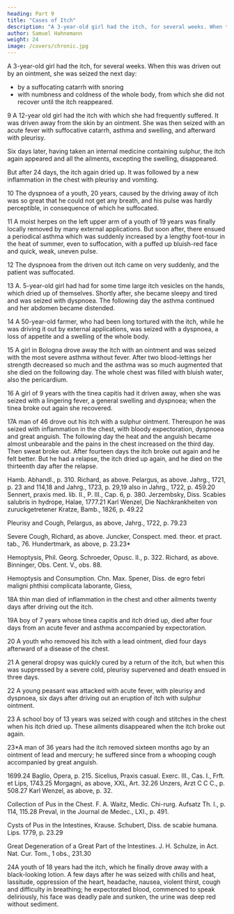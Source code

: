 ```yaml
---
heading: Part 9
title: "Cases of Itch"
description: "A 3-year-old girl had the itch, for several weeks. When this was driven out by an ointment"
author: Samuel Hahnemann
weight: 24
image: /covers/chronic.jpg
---
```



A 3-year-old girl had the itch, for several weeks. When this was driven out by an ointment, she was seized the next day:
- by a suffocating catarrh with snoring
- with numbness and coldness of the whole body, from which she did not recover until the itch reappeared.

9 A 12-year old girl had the itch with which she had frequently suffered. It was driven away from the skin by an ointment. She was then seized with an acute fever with suffocative catarrh, asthma and swelling, and afterward with pleurisy. 

Six days later, having taken an internal medicine containing sulphur, the itch again appeared and all the ailments, excepting the swelling, disappeared. 

But after 24 days, the itch again dried up. It was followed by a new inflammation in the chest with pleurisy and vomiting.

10 The dyspnoea of a youth, 20 years, caused by the driving away of itch was so great that he could not get any breath, and his pulse was hardly perceptible, in consequence of which he suffocated.


11 A moist herpes on the left upper arm of a youth of 19 years was finally locally removed by many external applications. But soon after, there ensued a periodical asthma which was suddenly increased by a lengthy foot-tour in the heat of summer, even to suffocation, with a puffed up bluish-red face and quick, weak, uneven pulse.


12 The dyspnoea from the driven out itch came on very suddenly, and the patient was suffocated.

<!-- Asthma with General Swelling. Waldschmid, ibid. Hoech-stetter, Obs. Dec. III., obs. 7 Frft. et Lips, 1674, p. 248. Pelargus, Obs. Clin. Jahrg., 1723, p. 504.13 Riedlin, the father, Obs. Cent. II., obs. 91.14

Asthma with Dropsy of the Chest. Storch in Act. Nat. Cur. Tom. V., obs. 147. Morgagni, de sed. et causis morb. XVI., Art. 34.15 Richard, Recueil d' observ. de Med. Tom. III., p. 308, a Paris, 1772. Hagendorn, as above, Cent. II., hist. 15.16

Pleurisy and Inflammation in the Chest, Pelargus, as above, p. 10.17 Hagendorn, as above, Cent. III., hist. 58. Giseke, -->

13 A. 5-year-old girl had had for some time large itch vesicles on the hands, which dried up of themselves. Shortly after, she became sleepy and tired and was seized with dyspnoea. The following day the asthma continued and her abdomen became distended.

14 A 50-year-old farmer, who had been long tortured with the itch, while he was driving it out by external applications, was seized with a dyspnoea, a loss of appetite and a swelling of the whole body.

15 A girl in Bologna drove away the itch with an ointment and was seized with the most severe asthma without fever. After two blood-lettings her strength decreased so much and the asthma was so much augmented that she died on the following day. The whole chest was filled with bluish water, also the pericardium.

16 A girl of 9 years with the tinea capitis had it driven away, when she was seized with a lingering fever, a general swelling and dyspnoea; when the tinea broke out again she recovered.

17A man of 46 drove out his itch with a sulphur ointment. Thereupon he was seized with inflammation in the chest, with bloody expectoration, dyspnoea and great anguish. The following day the heat and the anguish became almost unbearable and the pains in the chest increased on the third day. Then sweat broke out. After fourteen days the itch broke out again and he felt better. But he had a relapse, the itch dried up again, and he died on the thirteenth day after the relapse.

Hamb. Abhandl., p. 310. Richard, as above. Pelargus, as above. Jahrg., 1721, p. 23 and 114,18 and Jahrg., 1723, p. 29,19 also in Jahrg., 1722, p. 459.20 Sennert, praxis med. lib. II., P. III., Cap. 6, p. 380. Jerzembsky, Diss. Scabies salubris in hydrope, Halae, 1777.21 Karl Wenzel, Die Nachkrankheiten von zuruckgetretener Kratze, Bamb., 1826, p. 49.22

Pleurisy and Cough, Pelargus, as above, Jahrg., 1722, p. 79.23

Severe Cough, Richard, as above. Juncker, Conspect. med. theor. et pract. tab., 76. Hundertmark, as above, p. 23.23*

Hemoptysis, Phil. Georg. Schroeder, Opusc. II., p. 322. Richard, as above. Binninger, Obs. Cent. V., obs. 88.

Hemoptysis and Consumption. Chn. Max. Spener, Diss. de egro febri maligni phthisi complicata laborante, Giess,

18A thin man died of inflammation in the chest and other ailments twenty days after driving out the itch.

19A boy of 7 years whose tinea capitis and itch dried up, died after four days from an acute fever and asthma accompanied by expectoration.

20 A youth who removed his itch with a lead ointment, died four days afterward of a disease of the chest.

21 A general dropsy was quickly cured by a return of the itch, but when this was suppressed by a severe cold, pleurisy supervened and death ensued in three days.

22 A young peasant was attacked with acute fever, with pleurisy and dyspnoea, six days after driving out an eruption of itch with sulphur ointment.

23 A school boy of 13 years was seized with cough and stitches in the chest when his itch dried up. These ailments disappeared when the itch broke out again.

23*A man of 36 years had the itch removed sixteen months ago by an ointment of lead and mercury; he suffered since from a whooping cough accompanied by great anguish.

1699.24 Baglio, Opera, p. 215. Sicelius, Praxis casual. Exerc. III., Cas. I., Frft. et Lips, 1743.25 Morgagni, as above, XXL, Art. 32.26 Unzers, Arzt C C C., p. 508.27 Karl Wenzel, as above, p. 32.

Collection of Pus in the Chest. F. A. Waitz, Medic. Chi-rurg. Aufsatz Th. I., p. 114, 115.28 Preval, in the Journal de Medec., LXI., p. 491.

Cysts of Pus in the Intestines, Krause. Schubert, Diss. de scabie humana. Lips. 1779, p. 23.29

Great Degeneration of a Great Part of the Intestines. J. H. Schulze, in Act. Nat. Cur. Tom., 1 obs., 231.30

24A youth of 18 years had the itch, which he finally drove away with a black-looking lotion. A few days after he was seized with chills and heat, lassitude, oppression of the heart, headache, nausea, violent thirst, cough and difficulty in breathing; he expectorated blood, commenced to speak deliriously, his face was deadly pale and sunken, the urine was deep red without sediment.